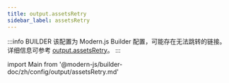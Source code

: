 ```yaml
---
title: output.assetsRetry
sidebar_label: assetsRetry
---
```


:::info BUILDER
该配置为 Modern.js Builder 配置，可能存在无法跳转的链接。详细信息可参考 [output.assetsRetry](https://modernjs.dev/builder/zh/api/config-output.html#output-assetsretry)。
:::

import Main from '@modern-js/builder-doc/zh/config/output/assetsRetry.md'

<Main />
